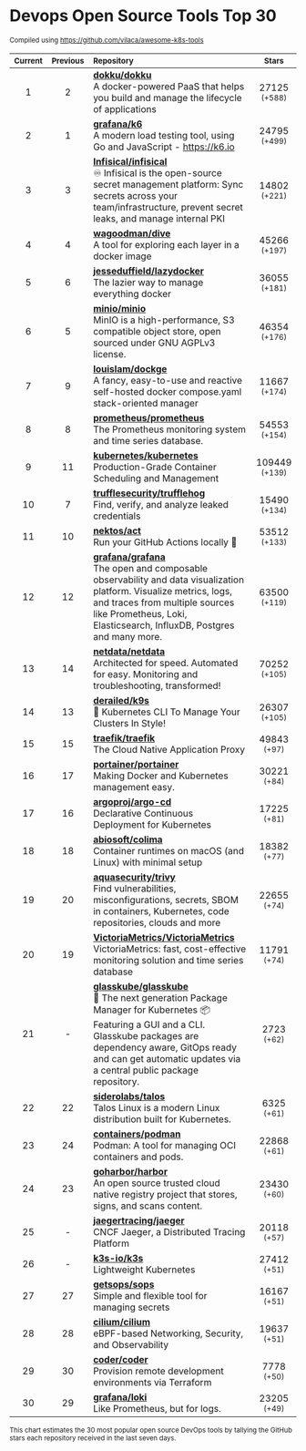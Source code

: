 # Devops Open Source Tools Top 30
<sup>Compiled using https://github.com/vilaca/awesome-k8s-tools</sup>
<div align="center">

|<sub>Current</sub>|<sub>Previous</sub>|<sub>Repository</sub>|<sub>Stars</sub>|
|:---:|:---:|:---|:---:|
|1|2|[**dokku/dokku**](https://github.com/dokku/dokku)<br/>A docker-powered PaaS that helps you build and manage the lifecycle of applications|27125 <sup>(+588)</sup>|
|2|1|[**grafana/k6**](https://github.com/grafana/k6)<br/>A modern load testing tool, using Go and JavaScript - https://k6.io|24795 <sup>(+499)</sup>|
|3|3|[**Infisical/infisical**](https://github.com/Infisical/infisical)<br/>♾ Infisical is the open-source secret management platform: Sync secrets across your team/infrastructure, prevent secret leaks, and manage internal PKI|14802 <sup>(+221)</sup>|
|4|4|[**wagoodman/dive**](https://github.com/wagoodman/dive)<br/>A tool for exploring each layer in a docker image|45266 <sup>(+197)</sup>|
|5|6|[**jesseduffield/lazydocker**](https://github.com/jesseduffield/lazydocker)<br/>The lazier way to manage everything docker|36055 <sup>(+181)</sup>|
|6|5|[**minio/minio**](https://github.com/minio/minio)<br/>MinIO is a high-performance, S3 compatible object store, open sourced under GNU AGPLv3 license.|46354 <sup>(+176)</sup>|
|7|9|[**louislam/dockge**](https://github.com/louislam/dockge)<br/>A fancy, easy-to-use and reactive self-hosted docker compose.yaml stack-oriented manager|11667 <sup>(+174)</sup>|
|8|8|[**prometheus/prometheus**](https://github.com/prometheus/prometheus)<br/>The Prometheus monitoring system and time series database.|54553 <sup>(+154)</sup>|
|9|11|[**kubernetes/kubernetes**](https://github.com/kubernetes/kubernetes)<br/>Production-Grade Container Scheduling and Management|109449 <sup>(+139)</sup>|
|10|7|[**trufflesecurity/trufflehog**](https://github.com/trufflesecurity/trufflehog)<br/>Find, verify, and analyze leaked credentials|15490 <sup>(+134)</sup>|
|11|10|[**nektos/act**](https://github.com/nektos/act)<br/>Run your GitHub Actions locally 🚀|53512 <sup>(+133)</sup>|
|12|12|[**grafana/grafana**](https://github.com/grafana/grafana)<br/>The open and composable observability and data visualization platform. Visualize metrics, logs, and traces from multiple sources like Prometheus, Loki, Elasticsearch, InfluxDB, Postgres and many more. |63500 <sup>(+119)</sup>|
|13|14|[**netdata/netdata**](https://github.com/netdata/netdata)<br/>Architected for speed. Automated for easy. Monitoring and troubleshooting, transformed!|70252 <sup>(+105)</sup>|
|14|13|[**derailed/k9s**](https://github.com/derailed/k9s)<br/>🐶 Kubernetes CLI To Manage Your Clusters In Style!|26307 <sup>(+105)</sup>|
|15|15|[**traefik/traefik**](https://github.com/traefik/traefik)<br/>The Cloud Native Application Proxy|49843 <sup>(+97)</sup>|
|16|17|[**portainer/portainer**](https://github.com/portainer/portainer)<br/>Making Docker and Kubernetes management easy.|30221 <sup>(+84)</sup>|
|17|16|[**argoproj/argo-cd**](https://github.com/argoproj/argo-cd)<br/>Declarative Continuous Deployment for Kubernetes|17225 <sup>(+81)</sup>|
|18|18|[**abiosoft/colima**](https://github.com/abiosoft/colima)<br/>Container runtimes on macOS (and Linux) with minimal setup|18382 <sup>(+77)</sup>|
|19|20|[**aquasecurity/trivy**](https://github.com/aquasecurity/trivy)<br/>Find vulnerabilities, misconfigurations, secrets, SBOM in containers, Kubernetes, code repositories, clouds and more|22655 <sup>(+74)</sup>|
|20|19|[**VictoriaMetrics/VictoriaMetrics**](https://github.com/VictoriaMetrics/VictoriaMetrics)<br/>VictoriaMetrics: fast, cost-effective monitoring solution and time series database|11791 <sup>(+74)</sup>|
|21|-|[**glasskube/glasskube**](https://github.com/glasskube/glasskube)<br/>🧊 The next generation Package Manager for Kubernetes 📦 Featuring a GUI and a CLI. Glasskube packages are dependency aware, GitOps ready and can get automatic updates via a central public package repository.|2723 <sup>(+62)</sup>|
|22|22|[**siderolabs/talos**](https://github.com/siderolabs/talos)<br/>Talos Linux is a modern Linux distribution built for Kubernetes.|6325 <sup>(+61)</sup>|
|23|24|[**containers/podman**](https://github.com/containers/podman)<br/>Podman: A tool for managing OCI containers and pods.|22868 <sup>(+61)</sup>|
|24|23|[**goharbor/harbor**](https://github.com/goharbor/harbor)<br/>An open source trusted cloud native registry project that stores, signs, and scans content.|23430 <sup>(+60)</sup>|
|25|-|[**jaegertracing/jaeger**](https://github.com/jaegertracing/jaeger)<br/>CNCF Jaeger, a Distributed Tracing Platform|20118 <sup>(+57)</sup>|
|26|-|[**k3s-io/k3s**](https://github.com/k3s-io/k3s)<br/>Lightweight Kubernetes|27412 <sup>(+51)</sup>|
|27|27|[**getsops/sops**](https://github.com/getsops/sops)<br/>Simple and flexible tool for managing secrets|16167 <sup>(+51)</sup>|
|28|28|[**cilium/cilium**](https://github.com/cilium/cilium)<br/>eBPF-based Networking, Security, and Observability|19637 <sup>(+51)</sup>|
|29|30|[**coder/coder**](https://github.com/coder/coder)<br/>Provision remote development environments via Terraform|7778 <sup>(+50)</sup>|
|30|29|[**grafana/loki**](https://github.com/grafana/loki)<br/>Like Prometheus, but for logs.|23205 <sup>(+49)</sup>|


</div>

<sub>This chart estimates the 30 most popular open source DevOps tools by tallying the GitHub stars each repository received in the last seven days.</sub>
